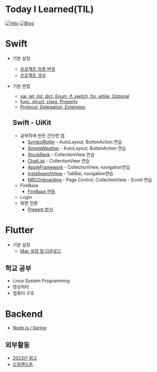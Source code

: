 # Today I Learned(TIL)
[![Hits](https://hits.seeyoufarm.com/api/count/incr/badge.svg?url=https%3A%2F%2Fgithub.com%2Falstjr7437%2FTIL&count_bg=%23499CF3&title_bg=%23000000&icon=adguard.svg&icon_color=%23FFFFFF&title=See&edge_flat=false)](https://hits.seeyoufarm.com)
[![Blog](https://img.shields.io/badge/Velog-velog.io/@alstjr7437-blue.svg)](https://velog.io/@alstjr7437)

# Swift
* 기본 설정
  * [프로젝트 이름 변경](https://velog.io/@alstjr7437/%ED%94%84%EB%A1%9C%EC%A0%9D%ED%8A%B8-%EC%9D%B4%EB%A6%84-%EB%B3%80%EA%B2%BD-iOS)
  * [프로젝트 생성](https://velog.io/@alstjr7437/iOS-%EC%B2%AB-%ED%94%84%EB%A1%9C%EC%A0%9D%ED%8A%B8-%EC%83%9D%EC%84%B1)
* 기본 문법
  * [var, let, list, dict, Enum, if, switch, for, while, Optional](https://github.com/alstjr7437/TIL/blob/main/Swift/syntax/basic.md)
  * [func, struct, class, Property](https://github.com/alstjr7437/TIL/blob/main/Swift/syntax/basic2.md)
  * [Protocol, Delegation, Extension](https://github.com/alstjr7437/TIL/blob/main/Swift/syntax/basic3.md)

  ## Swift - UiKit
  * 공부하며 만든 간단한 앱
    * [SymbolRoller](https://github.com/alstjr7437/TIL/blob/main/Swift/Uikit/Study/SymbolRoller/SymbolRoller.md) - AutoLayout, ButtonAction 연습
    * [SimpleWeather](https://github.com/alstjr7437/TIL/blob/main/Swift/Uikit/Study/SimpleWeather/SimpleWeather.md) - AutoLayout, ButtonAction 연습
    * [StockRank](https://github.com/alstjr7437/TIL/blob/main/Swift/Uikit/Study/StockRank/StockRank.md) - CollectionView 연습
    * [ChatList](https://github.com/alstjr7437/TIL/blob/main/Swift/Uikit/Study/ChatList/ChatList.md) - CollectionView 연습
    * [AppleFramework](https://github.com/alstjr7437/TIL/blob/main/Swift/Uikit/Study/AppleFramework/AppleFramework.md) - CollectionView, navigation연습
    * [InstaSearchView](https://github.com/alstjr7437/TIL/blob/main/Swift/Uikit/Study/InstaSearchView/InstaSearchView.md) - TabBar, navigation연습
    * [NRCOnboarding](https://github.com/alstjr7437/TIL/blob/main/Swift/Uikit/Study/NRCOnboarding/NRCOnboarding.md) - Page Control, CollectionView - Scroll 연습
  * FireBase
    * [FireBase 연동](https://github.com/alstjr7437/TIL/blob/main/Swift/Uikit/Firebase/FireBase.md)
  * Login
  * 화면 전환
    * [Present 방식](https://github.com/alstjr7437/TIL/blob/main/Swift/Uikit/Screen/ScreenTransPresent/ScreenTransPresent.md)

# Flutter
* 기본 설정 
  * [Mac 설정 및 다운로드](https://velog.io/@alstjr7437/MacFlutter-download)
## 학교 공부
* Linux System Programming
* 영상처리
* 컴퓨터 구조

# Backend
  * [Node.js / Spring](https://velog.io/@alstjr7437/Node.jsVsSpring)

## 외부활동
* [2023년 회고](https://velog.io/@alstjr7437/%ED%9A%8C%EA%B3%A0-2023%EB%85%84-%ED%9A%8C%EA%B3%A0)
* [드림랜드톤](https://velog.io/@alstjr7437/DreamLandThon1)
